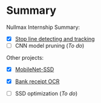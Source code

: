 # Summary

Nullmax Internship Summary:

- [x] [Stop line detecting and tracking](Nullmax/stop_line.md)
- [ ] CNN model pruning (*To do*)

Other projects:

- [x] [MobileNet-SSD](Projects/Mobilenet_SSD/mobile_ssd.md)
- [x] [Bank receipt OCR](Projects/Cheque_ocr/setup.md)
- [ ] SSD optimization (*To do*)

